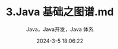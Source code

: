 ---
title: "3.Java 基础之图谱.md"
subtitle: "Java，Java开发，Java 体系"
date: 2024-3-5 18:06:22
category:
  - Java
tag:
  - Java
---